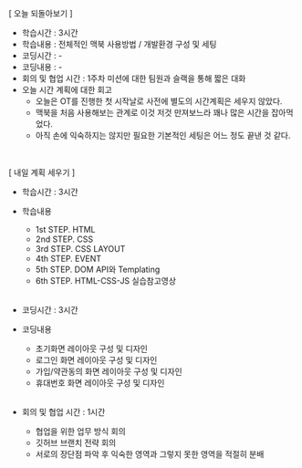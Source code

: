[ 오늘 되돌아보기 ]

- 학습시간 : 3시간
- 학습내용 : 전체적인 맥북 사용방법 / 개발환경 구성 및 세팅
- 코딩시간 : -
- 코딩내용 : -
- 회의 및 협업 시간 : 1주차 미션에 대한 팀원과 슬랙을 통해 짧은 대화
- 오늘 시간 계획에 대한 회고
    - 오늘은 OT를 진행한 첫 시작날로 사전에 별도의 시간계획은 세우지 않았다.
    - 맥북을 처음 사용해보는 관계로 이것 저것 만져보느라 꽤나 많은 시간을 잡아먹었다.
    - 아직 손에 익숙하지는 않지만 필요한 기본적인 세팅은 어느 정도 끝낸 것 같다.

<br/>

[ 내일 계획 세우기 ] 

- 학습시간 : 3시간

- 학습내용 
    - 1st STEP. HTML
    - 2nd STEP. CSS
    - 3rd STEP. CSS LAYOUT
    - 4th STEP. EVENT
    - 5th STEP. DOM API와 Templating
    - 6th STEP. HTML-CSS-JS 실습참고영상 
    
    <br/>

- 코딩시간 : 3시간

- 코딩내용 
    - 초기화면 레이아웃 구성 및 디자인
    - 로그인 화면 레이아웃 구성 및 디자인
    - 가입/약관동의 화면 레이아웃 구성 및 디자인
    - 휴대번호 화면 레이아웃 구성 및 디자인

    <br/>
    
- 회의 및 협업 시간 : 1시간
    - 협업을 위한 업무 방식 회의
    - 깃허브 브랜치 전략 회의
    - 서로의 장단점 파악 후 익숙한 영역과 그렇지 못한 영역을 적절히 분배